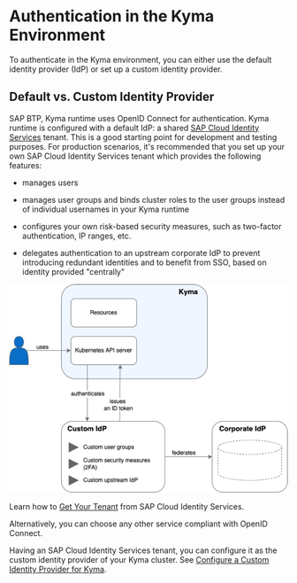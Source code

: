 <!-- loio85200d8509004236b2a3a637bf1471a8 -->

# Authentication in the Kyma Environment

To authenticate in the Kyma environment, you can either use the default identity provider \(IdP\) or set up a custom identity provider.



<a name="loio85200d8509004236b2a3a637bf1471a8__section_aw4_kk3_fcc"/>

## Default vs. Custom Identity Provider

SAP BTP, Kyma runtime uses OpenID Connect for authentication. Kyma runtime is configured with a default IdP: a shared [SAP Cloud Identity Services](https://help.sap.com/docs/cloud-identity-services/cloud-identity-services/landing-page?version=Cloud) tenant. This is a good starting point for development and testing purposes. For production scenarios, it's recommended that you set up your own SAP Cloud Identity Services tenant which provides the following features:

-   manages users

-   manages user groups and binds cluster roles to the user groups instead of individual usernames in your Kyma runtime

-   configures your own risk-based security measures, such as two-factor authentication, IP ranges, etc.

-   delegates authentication to an upstream corporate IdP to prevent introducing redundant identities and to benefit from SSO, based on identity provided "centrally"


![](images/Custom_IdP_diagram_636e132.png)

Learn how to [Get Your Tenant](https://help.sap.com/docs/cloud-identity-services/cloud-identity-services/get-your-tenant?version=Cloud) from SAP Cloud Identity Services.

Alternatively, you can choose any other service compliant with OpenID Connect.

Having an SAP Cloud Identity Services tenant, you can configure it as the custom identity provider of your Kyma cluster. See [Configure a Custom Identity Provider for Kyma](configure-a-custom-identity-provider-for-kyma-67bcc6e.md).

